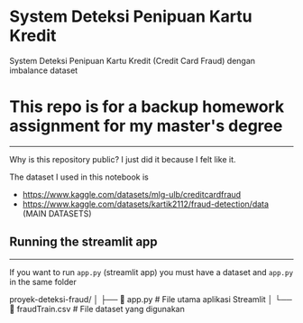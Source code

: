 # System Deteksi Penipuan Kartu Kredit
System Deteksi Penipuan Kartu Kredit (Credit Card Fraud) dengan imbalance dataset

# This repo is for a backup homework assignment for my master's degree 
---

Why is this repository public? I just did it because I felt like it.


The dataset I used in this notebook is 

- https://www.kaggle.com/datasets/mlg-ulb/creditcardfraud
- https://www.kaggle.com/datasets/kartik2112/fraud-detection/data (MAIN DATASETS)


## Running the streamlit app 
---
If you want to run `app.py` (streamlit app) you must have a dataset and `app.py` in the same folder 

proyek-deteksi-fraud/
│
├── 📄 app.py          # File utama aplikasi Streamlit
│
└── 📄 fraudTrain.csv  # File dataset yang digunakan

